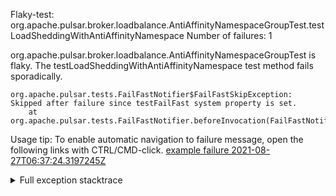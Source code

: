         
Flaky-test: org.apache.pulsar.broker.loadbalance.AntiAffinityNamespaceGroupTest.testLoadSheddingWithAntiAffinityNamespace
Number of failures: 1

org.apache.pulsar.broker.loadbalance.AntiAffinityNamespaceGroupTest is flaky. The testLoadSheddingWithAntiAffinityNamespace test method fails sporadically.

```
org.apache.pulsar.tests.FailFastNotifier$FailFastSkipException: Skipped after failure since testFailFast system property is set.
	at org.apache.pulsar.tests.FailFastNotifier.beforeInvocation(FailFastNotifier.java:88)

```

Usage tip: To enable automatic navigation to failure message, open the following links with CTRL/CMD-click.
[example failure 2021-08-27T06:37:24.3197245Z](https://github.com/apache/pulsar/runs/3440411059?check_suite_focus=true#step:9:507)


<details>
<summary>Full exception stacktrace</summary>
<code><pre>
org.apache.pulsar.tests.FailFastNotifier$FailFastSkipException: Skipped after failure since testFailFast system property is set.
	at org.apache.pulsar.tests.FailFastNotifier.beforeInvocation(FailFastNotifier.java:88)

</pre></code>
</details>


